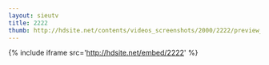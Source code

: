 ```yaml
---
layout: sieutv
title: 2222
thumb: http://hdsite.net/contents/videos_screenshots/2000/2222/preview_360p.mp4.jpg
---
```

{% include iframe src='http://hdsite.net/embed/2222' %}
 
